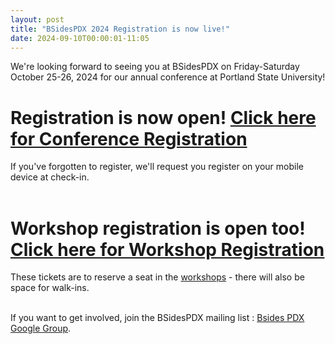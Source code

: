 ```yaml
---
layout: post
title: "BSidesPDX 2024 Registration is now live!"
date: 2024-09-10T00:00:01-11:05
---
```

<span class="center">
We're looking forward to seeing you at BSidesPDX on Friday-Saturday October 25-26, 2024 for our annual conference at Portland State University!
</span>
 <h1><b>Registration is now open!</b> <a href="https://bsides-pdx.square.site/product/bsidespdx2024/21">Click here for Conference Registration</a></u></h1>
    If you've forgotten to register, we'll request you register on your mobile device at check-in.
<br>
<br>
<h1><b>Workshop registration is open too!</b> </b><u><a href="https://bsides-pdx.square.site/product/bsidespdx-2024-workshops/23">Click here for Workshop Registration</a></u></h1>
    These tickets are to reserve a seat in the <a href="https://bsidespdx.org/events/2024/workshops.html">workshops</a> - there will also be space for walk-ins.
<br>
<br>



If you want to get involved, join the BSidesPDX mailing list : [Bsides PDX Google Group](https://groups.google.com/forum/#!forum/bsidespdx).
